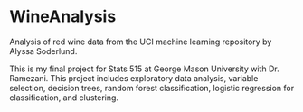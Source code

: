# WineAnalysis
Analysis of red wine data from the UCI machine learning repository by Alyssa Soderlund.

This is my final project for Stats 515 at George Mason University with Dr. Ramezani. 
This project includes exploratory data analysis, variable selection, decision trees, random forest classification, 
logistic regression for classification, and clustering. 
